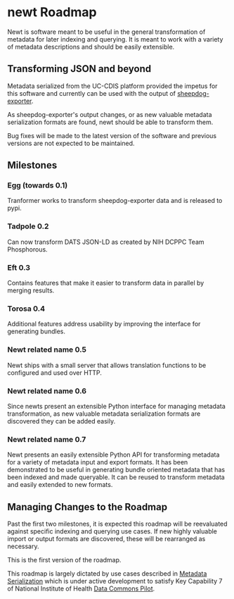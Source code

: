 # newt Roadmap

Newt is software meant to be useful in the general transformation 
of metadata for later indexing and querying. It is meant to work 
with a variety of metadata descriptions and should be easily 
extensible.

## Transforming JSON and beyond

Metadata serialized from the UC-CDIS platform provided the impetus 
for this software and currently can be used with the output of 
[sheepdog-exporter](https://pypi.org/project/sheepdog-exporter/).

As sheepdog-exporter's output changes, or as new valuable metadata 
serialization formats are found, newt should be able to transform
them.

Bug fixes will be made to the latest version of the software and 
previous versions are not expected to be maintained.

## Milestones

### Egg (towards 0.1)

Tranformer works to transform sheepdog-exporter data and is 
released to pypi.

### Tadpole 0.2

Can now transform DATS JSON-LD as created by NIH DCPPC Team Phosphorous.

### Eft 0.3

Contains features that make it easier to transform data in parallel by 
merging results.

### Torosa 0.4

Additional features address usability by improving the interface for 
generating bundles.

### Newt related name 0.5

Newt ships with a small server that allows translation functions to be 
configured and used over HTTP.

### Newt related name 0.6

Since newts present an extensible Python interface for managing metadata 
transformation, as new valuable metadata serialization formats are 
discovered they can be added easily.

### Newt related name 0.7

Newt presents an easily extensible Python API for transforming metadata
for a variety of metadata input and export formats. It has been demonstrated 
to be useful in generating bundle oriented metadata that has been 
indexed and made queryable. It can be reused to transform metadata and 
easily extended to new formats.

## Managing Changes to the Roadmap

Past the first two milestones, it is expected this roadmap will be 
reevaluated against specific indexing and querying use cases. If new 
highly valuable import or output formats are discovered, these will be
rearranged as necessary.

This is the first version of the roadmap.

This roadmap is largely dictated by use cases described in [Metadata Serialization](https://github.com/david4096/metadata-serialization) which is under active development to satisfy Key Capability 7 of National Institute of Health [Data Commons Pilot](https://pilot.nihdatacommons.us/). 


